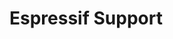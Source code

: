 Espressif Support
================================================================================

